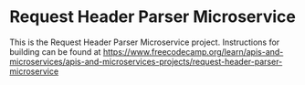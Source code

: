 # Request Header Parser Microservice

This is the Request Header Parser Microservice project. Instructions for building can be found at <https://www.freecodecamp.org/learn/apis-and-microservices/apis-and-microservices-projects/request-header-parser-microservice>
